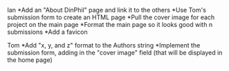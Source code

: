 Ian
*Add an "About DinPhil" page and link it to the others
*Use Tom's submission form to create an HTML page
*Pull the cover image for each project on the main page
*Format the main page so it looks good with n submissions
*Add a favicon


Tom
*Add "x, y, and z" format to the Authors string
*Implement the submission form, adding in the "cover image" field (that will be displayed in the home page)